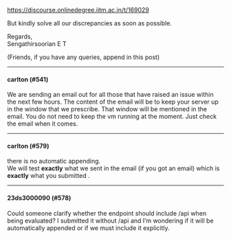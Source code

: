 https://discourse.onlinedegree.iitm.ac.in/t/169029

But kindly solve all our discrepancies as soon as possible.</p>
<p>Regards,<br/>
Sengathirsoorian E T</p>
<p>(Friends, if you have any queries, append in this post)</p><hr>

<h4>carlton (#541)</h4>
<p>We are sending an email out for all those that have raised an issue within the next few hours. The content of the email will be to keep your server up in the window that we prescribe. That window will be mentioned in the email. You do not need to keep the vm running at the moment. Just check the email when it comes.</p><hr>

<h4>carlton (#579)</h4>
<p>there is no automatic appending.<br/>
We will test <strong>exactly</strong> what we sent in the email (if you got an email) which is <strong>exactly</strong> what you submitted .</p><hr>

<h4>23ds3000090 (#578)</h4>
<p>Could someone clarify whether the endpoint should include /api when being evaluated? I submitted it without /api and I’m wondering if it will be automatically appended or if we must include it explicitly.